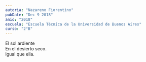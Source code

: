 ```yaml
---
autoria: "Nazareno Fiorentino"
pubDate: "Dec 9 2018"
anio: "2018"
escuela: "Escuela Técnica de la Universidad de Buenos Aires"
curso: "2°B"
---
```


El sol ardiente\
En el desierto seco.\
Igual que ella.
